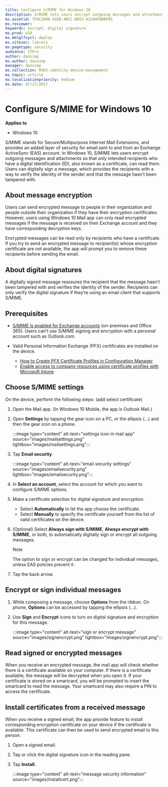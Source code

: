 ```yaml
---
title: Configure S/MIME for Windows 10
description: S/MIME lets users encrypt outgoing messages and attachments so that only intended recipients with a digital ID, also known as a certificate, can read them.
ms.assetid: 7F9C2A99-42EB-4BCC-BB53-41C04FBBBF05
ms.reviewer: 
keywords: encrypt, digital signature
ms.prod: w10
ms.mktglfcycl: deploy
ms.sitesec: library
ms.pagetype: security
audience: ITPro
author: dansimp
ms.author: dansimp
manager: dansimp
ms.collection: M365-identity-device-management
ms.topic: article
ms.localizationpriority: medium
ms.date: 07/27/2017
---
```



# Configure S/MIME for Windows 10

**Applies to**
-   Windows 10

S/MIME stands for Secure/Multipurpose Internet Mail Extensions, and provides an added layer of security for email sent to and from an Exchange ActiveSync (EAS) account. In Windows 10, S/MIME lets users encrypt outgoing messages and attachments so that only intended recipients who have a digital identification (ID), also known as a certificate, can read them. Users can digitally sign a message, which provides the recipients with a way to verify the identity of the sender and that the message hasn't been tampered with.

## About message encryption

Users can send encrypted message to people in their organization and people outside their organization if they have their encryption certificates. However, users using Windows 10 Mail app can only read encrypted messages if the message is received on their Exchange account and they have corresponding decryption keys.

Encrypted messages can be read only by recipients who have a certificate. If you try to send an encrypted message to recipient(s) whose encryption certificate are not available, the app will prompt you to remove these recipients before sending the email.

## About digital signatures

A digitally signed message reassures the recipient that the message hasn't been tampered with and verifies the identity of the sender. Recipients can only verify the digital signature if they’re using an email client that supports S/MIME.

## Prerequisites

-   [S/MIME is enabled for Exchange accounts](/microsoft-365/security/office-365-security/s-mime-for-message-signing-and-encryption) (on-premises and Office 365). Users can’t use S/MIME signing and encryption with a personal account such as Outlook.com.
-   Valid Personal Information Exchange (PFX) certificates are installed on the device.

    -   [How to Create PFX Certificate Profiles in Configuration Manager](/previous-versions/system-center/system-center-2012-R2/mt131410(v=technet.10))
    -   [Enable access to company resources using certificate profiles with Microsoft Intune](https://go.microsoft.com/fwlink/p/?LinkId=718216)

## Choose S/MIME settings

On the device, perform the following steps: (add select certificate)

1.  Open the Mail app. (In Windows 10 Mobile, the app is Outlook Mail.)

2.  Open **Settings** by tapping the gear icon on a PC, or the ellipsis (...) and then the gear icon on a phone.

	:::image type="content" alt-text="settings icon in mail app" source="images/mailsettings.png" lightbox="images/mailsettings.png":::

3.  Tap **Email security**.

	:::image type="content" alt-text="email security settings" source="images/emailsecurity.png" lightbox="images/emailsecurity.png":::

4.  In **Select an account**, select the account for which you want to configure S/MIME options.

5.  Make a certificate selection for digital signature and encryption.

    -   Select **Automatically** to let the app choose the certificate.
    -   Select **Manually** to specify the certificate yourself from the list of valid certificates on the device.
6.  (Optional) Select **Always sign with S/MIME**, **Always encrypt with S/MIME**, or both, to automatically digitally sign or encrypt all outgoing messages.

    > [!NOTE]
    > The option to sign or encrypt can be changed for individual messages, unless EAS policies prevent it.
     
7.  Tap the back arrow.

## Encrypt or sign individual messages

1.  While composing a message, choose **Options** from the ribbon. On phone, **Options** can be accessed by tapping the ellipsis (...).

2.  Use **Sign** and **Encrypt** icons to turn on digital signature and encryption for this message.

	:::image type="content" alt-text="sign or encrypt message" source="images/signencrypt.png" lightbox="images/signencrypt.png":::

## Read signed or encrypted messages

When you receive an encrypted message, the mail app will check whether there is a certificate available on your computer. If there is a certificate available, the message will be decrypted when you open it. If your certificate is stored on a smartcard, you will be prompted to insert the smartcard to read the message. Your smartcard may also require a PIN to access the certificate.

## Install certificates from a received message

When you receive a signed email, the app provide feature to install corresponding encryption certificate on your device if the certificate is available. This certificate can then be used to send encrypted email to this person.

1.  Open a signed email.

2.  Tap or click the digital signature icon in the reading pane.

3.  Tap **Install.**

	:::image type="content" alt-text="message security information" source="images/installcert.png":::
 
